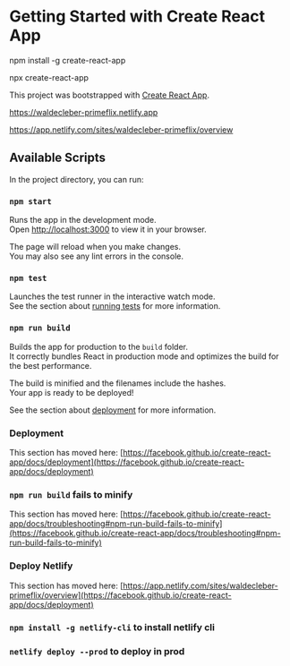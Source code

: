 # Getting Started with Create React App 

npm install -g create-react-app

npx create-react-app

This project was bootstrapped with [Create React App](https://github.com/facebook/create-react-app).

https://waldecleber-primeflix.netlify.app

https://app.netlify.com/sites/waldecleber-primeflix/overview

## Available Scripts

In the project directory, you can run:

### `npm start`

Runs the app in the development mode.\
Open [http://localhost:3000](http://localhost:3000) to view it in your browser.

The page will reload when you make changes.\
You may also see any lint errors in the console.

### `npm test`

Launches the test runner in the interactive watch mode.\
See the section about [running tests](https://facebook.github.io/create-react-app/docs/running-tests) for more information.

### `npm run build`

Builds the app for production to the `build` folder.\
It correctly bundles React in production mode and optimizes the build for the best performance.

The build is minified and the filenames include the hashes.\
Your app is ready to be deployed!

See the section about [deployment](https://facebook.github.io/create-react-app/docs/deployment) for more information.

### Deployment

This section has moved here: [https://facebook.github.io/create-react-app/docs/deployment](https://facebook.github.io/create-react-app/docs/deployment)

### `npm run build` fails to minify

This section has moved here: [https://facebook.github.io/create-react-app/docs/troubleshooting#npm-run-build-fails-to-minify](https://facebook.github.io/create-react-app/docs/troubleshooting#npm-run-build-fails-to-minify)

### Deploy Netlify

This section has moved here: [https://app.netlify.com/sites/waldecleber-primeflix/overview](https://facebook.github.io/create-react-app/docs/deployment)

### `npm install -g netlify-cli` to install netlify cli

### `netlify deploy --prod` to deploy in prod
